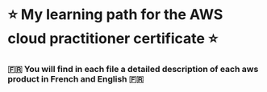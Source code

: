 # :star: My learning path for the AWS cloud practitioner certificate :star:


### :fr: You will find in each file a detailed description of each aws product in French and English :fr:
